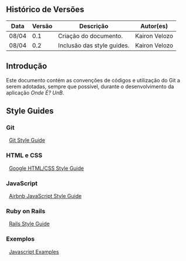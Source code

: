 ## Histórico de Versões

| Data  | Versão | Descrição                  | Autor(es)     |
|-------|--------|----------------------------|---------------|
| 08/04 | 0.1    | Criação do documento.      | Kairon Velozo |
| 08/04 | 0.2    | Inclusão das style guides. | Kairon Velozo |

## Introdução

Este documento contém as convenções de códigos e utilização do Git a serem adotadas, sempre que possível, durante o desenvolvimento da aplicação _Onde É? UnB_.

## Style Guides

### Git

&nbsp;&nbsp;[Git Style Guide](https://github.com/agis-/git-style-guide)

###  HTML e CSS

&nbsp;&nbsp;[Google HTML/CSS Style Guide](https://google.github.io/styleguide/htmlcssguide.html)

### JavaScript

&nbsp;&nbsp;[Airbnb JavaScript Style Guide](https://github.com/airbnb/javascript)

### Ruby on Rails

&nbsp;&nbsp;[Rails Style Guide](https://github.com/bbatsov/rails-style-guide)

### Exemplos
&nbsp;&nbsp;[Javascript Examples](https://github.com/fga-gpp-mds/2017.1-OndeE-UnB/wiki/Exemplos-Folha-de-Estilo)